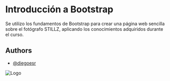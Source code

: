 
# Introducción a Bootstrap

Se utilizo los fundamentos de Bootstrap para crear una página web sencilla sobre el fotógrafo STILLZ, aplicando los conocimientos adquiridos durante el curso.






## Authors

- [@diegoesr](https://github.com/diegoesr)


![Logo](https://cdn.25gramos.com/wp-content/uploads/2021/06/Stillz-1.png)

